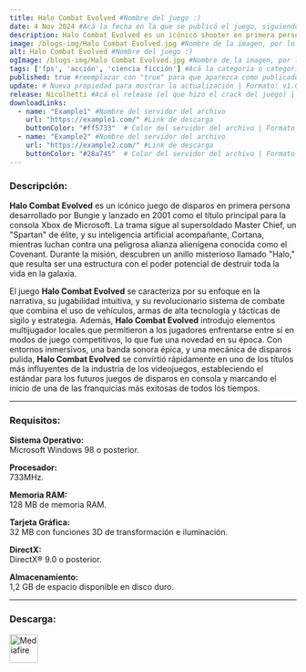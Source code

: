 ```yaml
---
title: Halo Combat Evolved #Nombre del juego :)
date: 4 Nov 2024 #Acá la fecha en la que se publicó el juego, siguiendo este formato: Dia "30", Mes "Oct", Año "2024" = como debe quedar: 30 Oct 2024
description: Halo Combat Evolved es un icónico shooter en primera persona donde el supersoldado Master Chief combate contra alienígenas en el misterioso anillo Halo. Con innovador gameplay y una historia épica. #Acá una mini descripción del juego
image: /blogs-img/Halo Combat Evolved.jpg #Nombre de la imagen, por lo general es exactamente el mismo nombre que el juego excluyendo lo ":" (Dos puntos)
alt: Halo Combat Evolved #Nombre del juego :)
ogImage: /blogs-img/Halo Combat Evolved.jpg #Nombre de la imagen, por lo general es exactamente el mismo nombre que el juego excluyendo lo ":" (Dos puntos)
tags: ['fps', 'acción', 'ciencia ficción'] #Acá la categoría o categorías del juego, si es más de una se coloca en este formato: ['categoría1', 'categoría2']
published: true #reemplazar con "true" para que aparezca como publicado
update: # Nueva propiedad para mostrar la actualización | Formato: v1.0.0
release: Nicolhetti #Acá el release (el que hizo el crack del juego) | Formato: Nicolhetti
downloadLinks:
  - name: "Example1" #Nombre del servidor del archivo
    url: "https://example1.com/" #Link de descarga
    buttonColor: "#ff5733"  # Color del servidor del archivo | Formato hexadecimal | MediaFire: #0171F0 | Buzzheavier: #FF6600 |
  - name: "Example2" #Nombre del servidor del archivo
    url: "https://example2.com/" #Link de descarga
    buttonColor: "#28a745"  # Color del servidor del archivo | Formato hexadecimal | MediaFire: #0171F0 | Buzzheavier: #FF6600 |
---
```


<!--En VSCode seleccionando una palabra, por ejemplo: "Halo Combat Evolved" y apretando Ctrl+F2 se seleccionan todas las palabras iguales-->

### Descripción:
**Halo Combat Evolved** es un icónico juego de disparos en primera persona desarrollado por Bungie y lanzado en 2001 como el título principal para la consola Xbox de Microsoft. La trama sigue al supersoldado Master Chief, un "Spartan" de élite, y su inteligencia artificial acompañante, Cortana, mientras luchan contra una peligrosa alianza alienígena conocida como el Covenant. Durante la misión, descubren un anillo misterioso llamado "Halo," que resulta ser una estructura con el poder potencial de destruir toda la vida en la galaxia. 

El juego **Halo Combat Evolved** se caracteriza por su enfoque en la narrativa, su jugabilidad intuitiva, y su revolucionario sistema de combate que combina el uso de vehículos, armas de alta tecnología y tácticas de sigilo y estrategia. Además, **Halo Combat Evolved** introdujo elementos multijugador locales que permitieron a los jugadores enfrentarse entre sí en modos de juego competitivos, lo que fue una novedad en su época. Con entornos inmersivos, una banda sonora épica, y una mecánica de disparos pulida, **Halo Combat Evolved** se convirtió rápidamente en uno de los títulos más influyentes de la industria de los videojuegos, estableciendo el estándar para los futuros juegos de disparos en consola y marcando el inicio de una de las franquicias más exitosas de todos los tiempos.
<!--Prompt para Chat-GPT: Hazme una descripción para el juego "Halo Combat Evolved" y cada que menciones "Halo Combat Evolved" ponlo en negrita -->

---

### Requisitos:
**Sistema Operativo:**  
Microsoft Windows 98 o posterior.

**Procesador:**  
733MHz.

**Memoria RAM:**  
128 MB de memoria RAM.

**Tarjeta Gráfica:**  
32 MB con funciones 3D de transformación e iluminación.

**DirectX:**  
DirectX® 9.0 o posterior.

**Almacenamiento:**  
1,2 GB de espacio disponible en disco duro.

<!--Si falta o sobra un requisito se quita o se agrega manteniendo el mismo formato-->

---

### Descarga:

[<img src="https://gist.github.com/cxmeel/0dbc95191f239b631c3874f4ccf114e2/raw/download.svg" alt="Mediafire" height="50" />](https://www.mediafire.com/file/i6vdbhf1hznw2yx/Halo_Combat_Evolved.zip/file)

<!-- # se debe reemplazar por el link de descarga-->

<!--NOMBRE-DEL-SERVICIO se debe reemplazar por el servicio donde está subido el juego-->